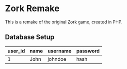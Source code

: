 # Zork Remake

This is a remake of the original Zork game, created in PHP.

## Database Setup

| user_id | name | username | password |
| ------- | ---- | -------- | -------- |
| 1       | John | johndoe  | hash     |
